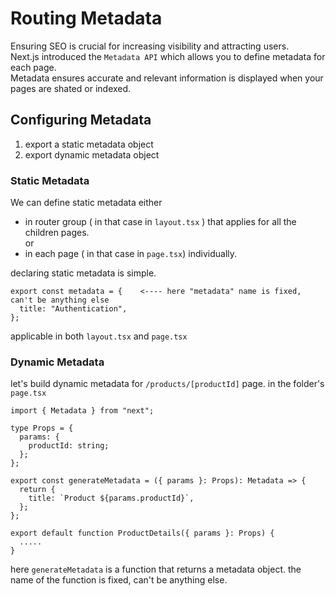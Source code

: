 # Routing Metadata

Ensuring SEO is crucial for increasing visibility and attracting users. <br>
Next.js introduced the ```Metadata API``` which allows you to define metadata for each page.<br>
Metadata ensures accurate and relevant information is displayed when your pages are shated or indexed.

## Configuring Metadata
1. export a static metadata object
2. export dynamic metadata object 



### Static Metadata
We can define static metadata either 
- in router group ( in that case in ```layout.tsx``` ) that applies for all the children pages. <br> or
- in each page ( in that case in ```page.tsx```) individually.

declaring static metadata is simple. 
```tsx
export const metadata = {    <---- here "metadata" name is fixed, can't be anything else
  title: "Authentication",
};
```
applicable in both ```layout.tsx``` and ```page.tsx```


### Dynamic Metadata
let's build dynamic metadata for ```/products/[productId]``` page. in the folder's ```page.tsx``` 
```tsx
import { Metadata } from "next";

type Props = {
  params: {
    productId: string;
  };
};

export const generateMetadata = ({ params }: Props): Metadata => { 
  return {
    title: `Product ${params.productId}`,
  };
};

export default function ProductDetails({ params }: Props) {
  .....
}
```
here ```generateMetadata``` is a function that returns a metadata object. the name of the function is fixed, can't be anything else. <br>


  